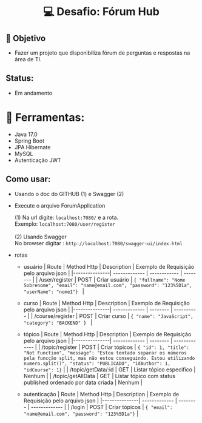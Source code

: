 # <h1 align="center"> 💻 Desafio: Fórum Hub </h1>

## 🏹 Objetivo
- Fazer um projeto que disponibiliza fórum de perguntas e respostas na área de TI.

## Status:
- Em andamento

# 🔨 Ferramentas:
- Java 17.0
- Spring Boot
- JPA Hibernate
- MySQL
- Autenticação JWT

## Como usar:
- Usando o doc do GITHUB (1) e Swagger (2)
- Execute o arquivo ForumApplication
  
  (1) Na url digite:  ```localhost:7080/``` e a rota.</br>
  Exemplo: ```localhost:7080/user/register```
  </br></br>
  (2) Usando Swagger </br>
  No browser digitar : ``` http://localhost:7080/swagger-ui/index.html ```
  </br></btr>
- rotas
  - usuário
    | Route  | Method Http | Description | Exemplo de Requisição pelo arquivo json  |
    |---------------| ------------- | ------------ | -------- |
    | /user/register     |  POST  | Criar usuário | ```{ "fullname": "Nome Sobrenome", "email": "name@email.com", "password": "123%5D1a", "userName": "nome1"} ``` |

  - curso
     | Route  | Method Http |  Description | Exemplo de Requisição pelo arquivo json  |
    |---------------| ------------- | -------- | ---------- |
    | /course/register     |  POST | Criar curso | ```{ "name": "JavaScript", "category": "BACKEND" } ``` |
    
  - tópico
    | Route  | Method Http |  Description | Exemplo de Requisição pelo arquivo json  |
    |---------------| ------------- | -------- | ------------- |
    | /topic/register     |  POST  | Criar tópicos |  ```{ "id": 1, "title": "Not Function", "message": "Estou tentado separar os números pela funcção split, mas não estou conseguindo. Estou utilizando numero.split()", "status": "PUBLICADO", "idAuthor": 1, "idCourse": 1}``` |
    | /topic/getData/:id  |    GET  | Listar tópico específico | Nenhum |
    | /topic/getAllData  |    GET  | Listar tópico com status published ordenado por data criada | Nenhum |

  - autenticação
      | Route  | Method Http |  Description | Exemplo de Requisição pelo arquivo json  |
    |---------------| ------------- | -------- | ------------- |
    | /login     |  POST  | Criar tópicos |  ```{ "email": "name@email.com", "password": "123%5D1a"}``` |
